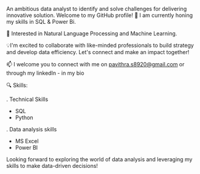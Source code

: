 An ambitious data analyst to identify and solve challenges for delivering innovative solution. Welcome to my GitHub profile! 🌱 I am currently honing my skills in SQL & Power Bi.

💬 Interested in Natural Language Processing and Machine Learning.

💡I'm excited to collaborate with like-minded professionals to build strategy and develop data efficiency. Let's connect and make an impact together!

📫 I welcome you to connect with me on pavithra.s8920@gmail.com or through my linkedIn - in my bio

🔍 Skills:

. Technical Skills

- SQL
- Python
  
. Data analysis skills

- MS Excel
- Power BI

Looking forward to exploring the world of data analysis and leveraging my skills to make data-driven decisions!
